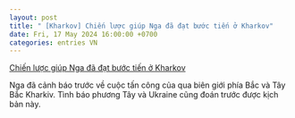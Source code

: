 ```yaml
---
layout: post
title: " [Kharkov] Chiến lược giúp Nga đã đạt bước tiến ở Kharkov"
date: Fri, 17 May 2024 16:00:00 +0700
categories: entries VN
---
```

[Chiến lược giúp Nga đã đạt bước tiến ở Kharkov](https://baotintuc.vn/phan-tichnhan-dinh/chien-luoc-giup-nga-da-dat-buoc-tien-o-kharkov-20240517113036160.htm)

Nga đã cảnh báo trước về cuộc tấn công của qua biên giới phía Bắc và Tây Bắc Kharkiv. Tình báo phương Tây và Ukraine cũng đoán trước được kịch bản này.

